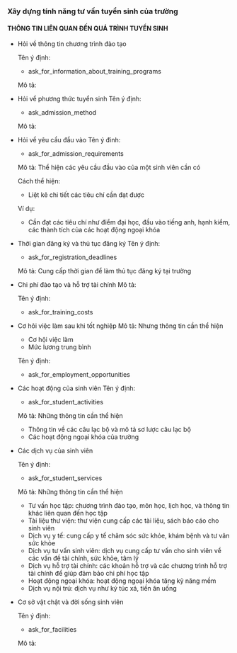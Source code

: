 ### Xây dựng tính năng tư vấn tuyển sinh của trường


#### THÔNG TIN LIÊN QUAN ĐẾN QUÁ TRÌNH TUYỂN SINH
 * Hỏi về thông tin chương trình đào tạo

   Tên ý định: 
   - ask_for_information_about_training_programs

   Mô tả: 

 *  Hỏi về phương thức tuyển sinh 
    Tên ý định: 
    - ask_admission_method

    Mô tả: 
    

 * Hỏi về yêu cầu đầu vào 
   Tên ý đinh: 
   - ask_for_admission_requirements

   Mô tả: 
   Thể hiện các yêu cầu đầu vào của một sinh viên cần có

   Cách thể hiện: 
   - Liệt kê chi tiết các tiêu chí cần đạt được
   
   Ví dụ: 
   - Cần đạt các tiêu chí như điểm đại học, đầu vào tiếng anh, hạnh kiểm, các thành tích của các hoạt động ngoại khóa
   

 * Thời gian đăng ký và thủ tục đăng ký
   Tên ý định: 
   - ask_for_registration_deadlines

   Mô tả: 
   Cung cấp thời gian để làm thủ tục đăng ký tại trường 


 * Chi phí đào tạo và hỗ trợ tài chính
   Mô tả: 

   Tên ý định: 
   - ask_for_training_costs

 * Cơ hôi việc làm sau khi tốt nghiệp 
   Mô tả: Nhưng thông tin cần thể hiện
      - Cơ hội việc làm
      - Mức lương trung bình
      <!-- - Mục tiêu nghề nghiệp -->

   Tên ý định:
      - ask_for_employment_opportunities

 * Các hoạt động của sinh viên 
   Tên ý định: 
      - ask_for_student_activities

   Mô tả: Những thông tin cần thể hiện
      - Thông tin về các câu lạc bộ và mô tả sơ lược câu lạc bộ
      - Các hoạt động ngoại khóa của trường

   

 * Các dịch vụ của sinh viên

   Tên ý định: 
      - ask_for_student_services

   Mô tả: Những thông tin cần thể hiện
      - Tư vấn học tập: chương trình đào tạo, môn học, lịch học, và thông tin khác liên quan đến học tập
      - Tài liệu thư viện: thư viện cung cấp các tài liệu, sách báo cáo cho sinh viên
      - Dịch vụ y tế: cung cấp y tế chăm sóc sức khỏe, khám bệnh và tư vân sức khỏe
      - Dịch vụ tư vấn sinh viên: dịch vụ cung cấp tư vấn cho sinh viên về các vấn đề tài chính, sức khỏe, tâm lý
      - Dịch vụ hỗ trợ tài chính: các khoản hỗ trợ và các chương trình hỗ trợ tài chính để giúp đảm bảo chi phí học tập
      - Hoạt động ngoại khóa: hoạt động ngoại khóa tăng kỹ năng mềm
      - Dịch vụ nội trú: dịch vụ  như ký túc xá, tiền ăn uống


 * Cơ sở vật chật và đời sống sinh viên 

    Tên ý định: 
      - ask_for_facilities

   Mô tả: 

